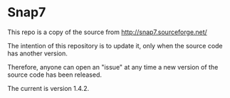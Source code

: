 # Snap7

This repo is a copy of the source from http://snap7.sourceforge.net/

The intention of this repository is to update it, only when the source code has another version.

Therefore, anyone can open an "issue" at any time a new version of the source code has been released.

The current is version 1.4.2.
